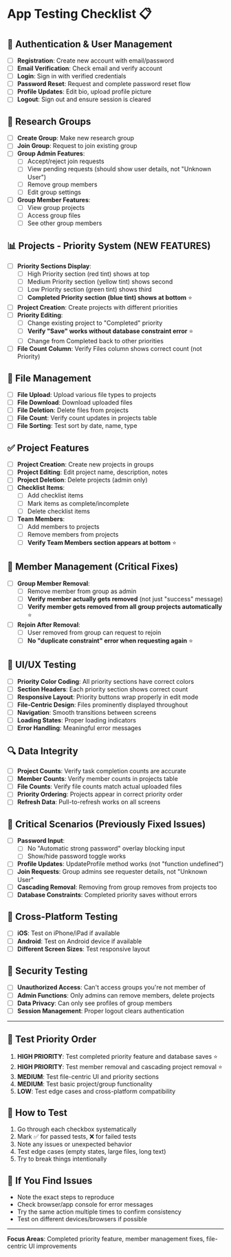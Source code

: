 # App Testing Checklist 📋

## 🔐 Authentication & User Management
- [ ] **Registration**: Create new account with email/password
- [ ] **Email Verification**: Check email and verify account
- [ ] **Login**: Sign in with verified credentials
- [ ] **Password Reset**: Request and complete password reset flow
- [ ] **Profile Updates**: Edit bio, upload profile picture
- [ ] **Logout**: Sign out and ensure session is cleared

## 👥 Research Groups
- [ ] **Create Group**: Make new research group
- [ ] **Join Group**: Request to join existing group
- [ ] **Group Admin Features**:
  - [ ] Accept/reject join requests
  - [ ] View pending requests (should show user details, not "Unknown User")
  - [ ] Remove group members
  - [ ] Edit group settings
- [ ] **Group Member Features**:
  - [ ] View group projects
  - [ ] Access group files
  - [ ] See other group members

## 📊 Projects - Priority System (NEW FEATURES)
- [ ] **Priority Sections Display**:
  - [ ] High Priority section (red tint) shows at top
  - [ ] Medium Priority section (yellow tint) shows second
  - [ ] Low Priority section (green tint) shows third
  - [ ] **Completed Priority section (blue tint) shows at bottom** ⭐
- [ ] **Project Creation**: Create projects with different priorities
- [ ] **Priority Editing**: 
  - [ ] Change existing project to "Completed" priority
  - [ ] **Verify "Save" works without database constraint error** ⭐
  - [ ] Change from Completed back to other priorities
- [ ] **File Count Column**: Verify Files column shows correct count (not Priority)

## 📁 File Management 
- [ ] **File Upload**: Upload various file types to projects
- [ ] **File Download**: Download uploaded files
- [ ] **File Deletion**: Delete files from projects
- [ ] **File Count**: Verify count updates in projects table
- [ ] **File Sorting**: Test sort by date, name, type

## ✅ Project Features
- [ ] **Project Creation**: Create new projects in groups
- [ ] **Project Editing**: Edit project name, description, notes
- [ ] **Project Deletion**: Delete projects (admin only)
- [ ] **Checklist Items**:
  - [ ] Add checklist items
  - [ ] Mark items as complete/incomplete
  - [ ] Delete checklist items
- [ ] **Team Members**:
  - [ ] Add members to projects
  - [ ] Remove members from projects
  - [ ] **Verify Team Members section appears at bottom** ⭐

## 🔄 Member Management (Critical Fixes)
- [ ] **Group Member Removal**: 
  - [ ] Remove member from group as admin
  - [ ] **Verify member actually gets removed** (not just "success" message)
  - [ ] **Verify member gets removed from all group projects automatically** ⭐
- [ ] **Rejoin After Removal**:
  - [ ] User removed from group can request to rejoin
  - [ ] **No "duplicate constraint" error when requesting again** ⭐

## 🎨 UI/UX Testing
- [ ] **Priority Color Coding**: All priority sections have correct colors
- [ ] **Section Headers**: Each priority section shows correct count
- [ ] **Responsive Layout**: Priority buttons wrap properly in edit mode
- [ ] **File-Centric Design**: Files prominently displayed throughout
- [ ] **Navigation**: Smooth transitions between screens
- [ ] **Loading States**: Proper loading indicators
- [ ] **Error Handling**: Meaningful error messages

## 🔍 Data Integrity
- [ ] **Project Counts**: Verify task completion counts are accurate
- [ ] **Member Counts**: Verify member counts in projects table
- [ ] **File Counts**: Verify file counts match actual uploaded files
- [ ] **Priority Ordering**: Projects appear in correct priority order
- [ ] **Refresh Data**: Pull-to-refresh works on all screens

## 🚨 Critical Scenarios (Previously Fixed Issues)
- [ ] **Password Input**: 
  - [ ] No "Automatic strong password" overlay blocking input
  - [ ] Show/hide password toggle works
- [ ] **Profile Updates**: UpdateProfile method works (not "function undefined")
- [ ] **Join Requests**: Group admins see requester details, not "Unknown User"
- [ ] **Cascading Removal**: Removing from group removes from projects too
- [ ] **Database Constraints**: Completed priority saves without errors

## 📱 Cross-Platform Testing
- [ ] **iOS**: Test on iPhone/iPad if available
- [ ] **Android**: Test on Android device if available
- [ ] **Different Screen Sizes**: Test responsive layout

## 🔐 Security Testing
- [ ] **Unauthorized Access**: Can't access groups you're not member of
- [ ] **Admin Functions**: Only admins can remove members, delete projects
- [ ] **Data Privacy**: Can only see profiles of group members
- [ ] **Session Management**: Proper logout clears authentication

---

## 🎯 Test Priority Order
1. **HIGH PRIORITY**: Test completed priority feature and database saves ⭐
2. **HIGH PRIORITY**: Test member removal and cascading project removal ⭐ 
3. **MEDIUM**: Test file-centric UI and priority sections
4. **MEDIUM**: Test basic project/group functionality
5. **LOW**: Test edge cases and cross-platform compatibility

## 📝 How to Test
1. Go through each checkbox systematically
2. Mark ✅ for passed tests, ❌ for failed tests
3. Note any issues or unexpected behavior
4. Test edge cases (empty states, large files, long text)
5. Try to break things intentionally

## 🐛 If You Find Issues
- Note the exact steps to reproduce
- Check browser/app console for error messages
- Try the same action multiple times to confirm consistency
- Test on different devices/browsers if possible

---

**Focus Areas**: Completed priority feature, member management fixes, file-centric UI improvements